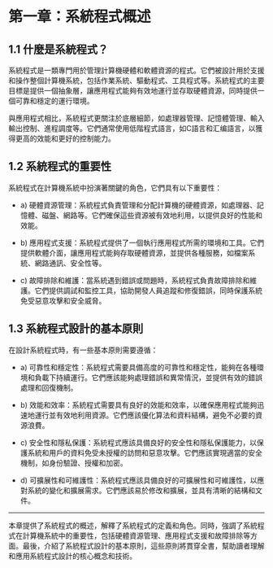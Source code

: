 # 第一章：系統程式概述

## 1.1 什麼是系統程式？

系統程式是一類專門用於管理計算機硬體和軟體資源的程式。它們被設計用於支援和操作整個計算機系統，包括作業系統、驅動程式、工具程式等。系統程式的主要目標是提供一個抽象層，讓應用程式能夠有效地運行並存取硬體資源，同時提供一個可靠和穩定的運行環境。

與應用程式相比，系統程式更關注於底層細節，如處理器管理、記憶體管理、輸入輸出控制、進程調度等。它們通常使用低階程式語言，如C語言和汇编語言，以獲得更高的效能和更好的控制能力。

## 1.2 系統程式的重要性

系統程式在計算機系統中扮演著關鍵的角色，它們具有以下重要性：

* a) 硬體資源管理：系統程式負責管理和分配計算機的硬體資源，如處理器、記憶體、磁盤、網路等。它們確保這些資源被有效地利用，以提供良好的性能和效能。

* b) 應用程式支援：系統程式提供了一個執行應用程式所需的環境和工具。它們提供軟體介面，讓應用程式能夠存取硬體資源，並提供各種服務，如檔案系統、網路通訊、安全性等。

* c) 故障排除和維護：當系統遇到錯誤或問題時，系統程式負責故障排除和維護。它們提供調試和監控工具，協助開發人員追蹤和修復錯誤，同時保護系統免受惡意攻擊和安全威脅。

## 1.3 系統程式設計的基本原則

在設計系統程式時，有一些基本原則需要遵循：
* a) 可靠性和穩定性：系統程式需要具備高度的可靠性和穩定性，能夠在各種環境和負載下持續運行。它們應該能夠處理錯誤和異常情況，並提供有效的錯誤處理和回復機制。

* b) 效能和效率：系統程式需要具有良好的效能和效率，以確保應用程式能夠迅速地運行並有效地利用資源。它們應該優化算法和資料結構，避免不必要的資源浪費。

* c) 安全性和隱私保護：系統程式應該具備良好的安全性和隱私保護能力，以保護系統和用戶的資料免受未授權的訪問和惡意攻擊。它們應該實現適當的安全機制，如身份驗證、授權和加密。

* d) 可擴展性和可維護性：系統程式應該具備良好的可擴展性和可維護性，以應對系統的變化和擴展需求。它們應該易於修改和擴展，並具有清晰的結構和文件。

-----

本章提供了系統程式的概述，解釋了系統程式的定義和角色。同時，強調了系統程式在計算機系統中的重要性，包括硬體資源管理、應用程式支援和故障排除等方面。最後，介紹了系統程式設計的基本原則，這些原則將貫穿全書，幫助讀者理解和應用系統程式設計的核心概念和技術。
